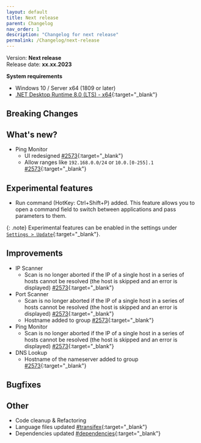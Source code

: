 ```yaml
---
layout: default
title: Next release
parent: Changelog
nav_order: 1
description: "Changelog for next release"
permalink: /Changelog/next-release
---
```


Version: **Next release** <br />
Release date: **xx.xx.2023**

**System requirements**

- Windows 10 / Server x64 (1809 or later)
- [.NET Desktop Runtime 8.0 (LTS) - x64](https://dotnet.microsoft.com/en-us/download/dotnet/8.0/runtime){:target="\_blank"}

## Breaking Changes

## What's new?

- Ping Monitor
  - UI redesigned [#2573](https://github.com/BornToBeRoot/NETworkManager/pull/2573){:target="\_blank"}
  - Allow ranges like `192.168.0.0/24` or `10.0.[0-255].1` [#2573](https://github.com/BornToBeRoot/NETworkManager/pull/2573){:target="\_blank"}

## Experimental features

- Run command (HotKey: Ctrl+Shift+P) added. This feature allows you to open a command field to switch between applications and pass parameters to them.

{: .note}
Experimental features can be enabled in the settings under [`Settings > Update`](https://borntoberoot.net/NETworkManager/Documentation/Settings/Update#experimental-features){:target="\_blank"}.

## Improvements

- IP Scanner
  - Scan is no longer aborted if the IP of a single host in a series of hosts cannot be resolved (the host is skipped and an error is displayed) [#2573](https://github.com/BornToBeRoot/NETworkManager/pull/2573){:target="\_blank"}
- Port Scanner
  - Scan is no longer aborted if the IP of a single host in a series of hosts cannot be resolved (the host is skipped and an error is displayed) [#2573](https://github.com/BornToBeRoot/NETworkManager/pull/2573){:target="\_blank"}
  - Hostname added to group [#2573](https://github.com/BornToBeRoot/NETworkManager/pull/2573){:target="\_blank"}
- Ping Monitor
  - Scan is no longer aborted if the IP of a single host in a series of hosts cannot be resolved (the host is skipped and an error is displayed) [#2573](https://github.com/BornToBeRoot/NETworkManager/pull/2573){:target="\_blank"}
- DNS Lookup
  - Hostname of the nameserver added to group [#2573](https://github.com/BornToBeRoot/NETworkManager/pull/2573){:target="\_blank"}

## Bugfixes

## Other

- Code cleanup & Refactoring
- Language files updated [#transifex](https://github.com/BornToBeRoot/NETworkManager/pulls?q=author%3Aapp%2Ftransifex-integration){:target="\_blank"}
- Dependencies updated [#dependencies](https://github.com/BornToBeRoot/NETworkManager/pulls?q=author%3Aapp%2Fdependabot){:target="\_blank"}
